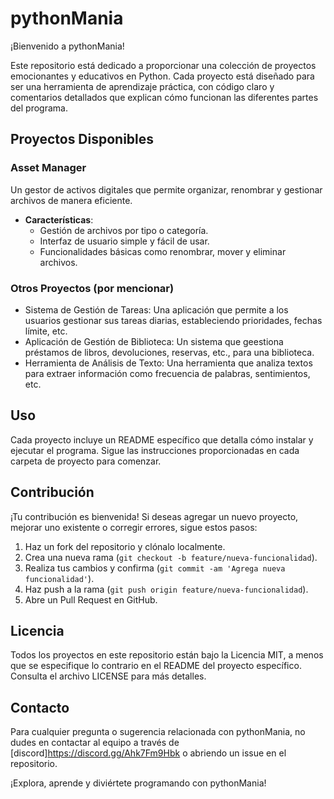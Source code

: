 # pythonMania

¡Bienvenido a pythonMania!

Este repositorio está dedicado a proporcionar una colección de proyectos emocionantes y educativos en Python. Cada proyecto está diseñado para ser una herramienta de aprendizaje práctica, con código claro y comentarios detallados que explican cómo funcionan las diferentes partes del programa.

## Proyectos Disponibles

### Asset Manager

Un gestor de activos digitales que permite organizar, renombrar y gestionar archivos de manera eficiente.

- **Características**:
  - Gestión de archivos por tipo o categoría.
  - Interfaz de usuario simple y fácil de usar.
  - Funcionalidades básicas como renombrar, mover y eliminar archivos.

### Otros Proyectos (por mencionar)

- Sistema de Gestión de Tareas: Una aplicación que permite a los usuarios gestionar sus tareas diarias, estableciendo prioridades, fechas límite, etc.
- Aplicación de Gestión de Biblioteca: Un sistema que geestiona préstamos de libros, devoluciones, reservas, etc., para una biblioteca.
- Herramienta de Análisis de Texto: Una herramienta que analiza textos para extraer información como frecuencia de palabras, sentimientos, etc.

## Uso

Cada proyecto incluye un README específico que detalla cómo instalar y ejecutar el programa. Sigue las instrucciones proporcionadas en cada carpeta de proyecto para comenzar.

## Contribución

¡Tu contribución es bienvenida! Si deseas agregar un nuevo proyecto, mejorar uno existente o corregir errores, sigue estos pasos:

1. Haz un fork del repositorio y clónalo localmente.
2. Crea una nueva rama (`git checkout -b feature/nueva-funcionalidad`).
3. Realiza tus cambios y confirma (`git commit -am 'Agrega nueva funcionalidad'`).
4. Haz push a la rama (`git push origin feature/nueva-funcionalidad`).
5. Abre un Pull Request en GitHub.

## Licencia

Todos los proyectos en este repositorio están bajo la Licencia MIT, a menos que se especifique lo contrario en el README del proyecto específico. Consulta el archivo LICENSE para más detalles.

## Contacto

Para cualquier pregunta o sugerencia relacionada con pythonMania, no dudes en contactar al equipo a través de [discord]https://discord.gg/Ahk7Fm9Hbk o abriendo un issue en el repositorio.

¡Explora, aprende y diviértete programando con pythonMania!
